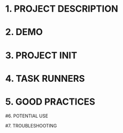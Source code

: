 # 1. PROJECT DESCRIPTION

# 2. DEMO

# 3. PROJECT INIT

# 4. TASK RUNNERS

# 5. GOOD PRACTICES

#6. POTENTIAL USE

#7. TROUBLESHOOTING